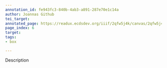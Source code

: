 ```yaml
---
annotation_id: fe943fc3-840b-4ab3-a891-287e70e1c14a
author: Joannas Github
tei_target: 
annotated_page: https://readux.ecdsdev.org/iiif/2qfw5j4k/canvas/2qfw5j4k_00000007.jpg
page_index: 6
target: 
tags:
- box

---
```

<p>Description</p>